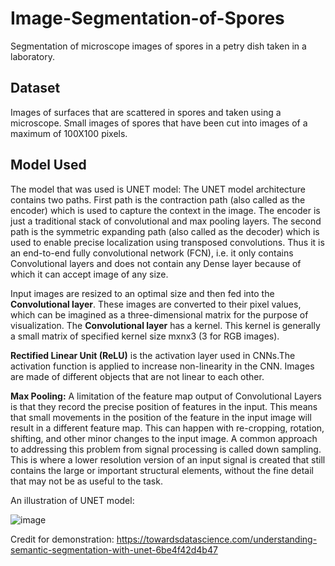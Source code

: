 # Image-Segmentation-of-Spores
Segmentation of microscope images of spores in a petry dish taken in a laboratory.

## Dataset
Images of surfaces that are scattered in spores and taken using a microscope.
Small images of spores that have been cut into images of a maximum of 100X100 pixels.

## Model Used

The model that was used is UNET model: 
The UNET model architecture contains two paths. First path is the contraction path (also called as the encoder) which is used to capture the context in the image. The encoder is just a traditional stack of convolutional and max pooling layers. The second path is the symmetric expanding path (also called as the decoder) which is used to enable precise localization using transposed convolutions. Thus it is an end-to-end fully convolutional network (FCN), i.e. it only contains Convolutional layers and does not contain any Dense layer because of which it can accept image of any size.


Input images are resized to an optimal size and then fed into the **Convolutional layer**. These images are converted to their pixel values, which can be imagined as a three-dimensional matrix for the purpose of visualization. The **Convolutional layer** has a kernel. This kernel is generally a small matrix of specified kernel size mxnx3 (3 for RGB images). 


**Rectified Linear Unit (ReLU)** is the activation layer used in CNNs.The activation function is applied to increase non-linearity in the CNN. Images are made of different objects that are not linear to each other.


**Max Pooling:** A limitation of the feature map output of Convolutional Layers is that they record the precise position of features in the input. This means that small movements in the position of the feature in the input image will result in a different feature map. This can happen with re-cropping, rotation, shifting, and other minor changes to the input image. A common approach to addressing this problem from signal processing is called down sampling. This is where a lower resolution version of an input signal is created that still contains the large or important structural elements, without the fine detail that may not be as useful to the task.


An illustration of UNET model:

![image](https://user-images.githubusercontent.com/97231735/173613910-2a1af78c-f3c9-48af-b70c-47e9b8041ec7.png)

Credit for demonstration: https://towardsdatascience.com/understanding-semantic-segmentation-with-unet-6be4f42d4b47
